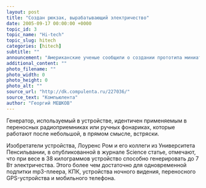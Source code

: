 ```yaml
---
layout: post
title: "Создан рюкзак, вырабатывающий электричество"
date: 2005-09-17 00:00:00 +0000
topic_id: 3
topic_name: "Hi-tech"
topic_slug: hitech
categories: [hitech]
subtitle: ""
announcement: "Американские ученые сообщили о создании прототипа миниатюрного генератора, преобразующего энергию, вырабатываемую во время ходьбы, в электричество. Небольшое устройство, которое с легкостью может поместиться в обыкновенный рюкзак или сумку, преобразует механическую энергию, получаемую от вертикального движения составных частей генератора, в электричество. По мнению изобретателей, подобные устройства в ближайшем будущем можно будет использовать для подзарядки батарей мобильных телефонов и любых других портативных электронных устройств."
additional_content: ""
photo_filename: ""
photo_width: 0
photo_height: 0
photo_alt: ""
source_url: "http://dk.compulenta.ru/227036/"
source_text: "Компьюлента"
author: "Георгий МЕШКОВ"
---
```

Генератор, используемый в устройстве, идентичен применяемым в переносных радиоприемниках или ручных фонариках, которые работают после небольшой, в прямом смысле, встряски.

Изобретатели устройства, Лоуренс Ром и его коллеги из Университета Пенсильвании, в опубликованной в журнале Science статье, отмечают, что при весе в 38 килограммов устройство способно генерировать до 7 Вт электричества. Этого более чем достаточно для одновременной подпитки mp3-плеера, КПК, устройства ночного видения, переносного GPS-устройства и мобильного телефона.
